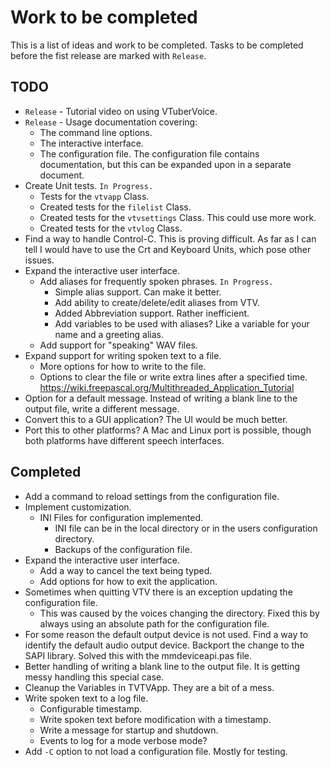 # Work to be completed

This is a list of ideas and work to be completed. Tasks to be completed before the fist release are marked with `Release`.

## TODO

* `Release` - Tutorial video on using VTuberVoice.
* `Release` - Usage documentation covering:
  * The command line options.
  * The interactive interface.
  * The configuration file. The configuration file contains documentation, but this can be expanded upon in a separate document.
* Create Unit tests. `In Progress.`
  * Tests for the `vtvapp` Class.
  * Created tests for the `filelist` Class.
  * Created tests for the `vtvsettings` Class. This could use more work.
  * Created tests for the `vtvlog` Class.
* Find a way to handle Control-C. This is proving difficult.
  As far as I can tell I would have to use the Crt and Keyboard Units, which pose other issues.
* Expand the interactive user interface.
  * Add aliases for frequently spoken phrases. `In Progress.`
    * Simple alias support. Can make it better.
    * Add ability to create/delete/edit aliases from VTV.
    * Added Abbreviation support. Rather inefficient.
    * Add variables to be used with aliases? Like a variable for your name and a greeting alias.
  * Add support for "speaking" WAV files.
* Expand support for writing spoken text to a file.
  * More options for how to write to the file.
  * Options to clear the file or write extra lines after a specified time.\
    <https://wiki.freepascal.org/Multithreaded_Application_Tutorial>
* Option for a default message. Instead of writing a blank line to the output file, write a different message.
* Convert this to a GUI application? The UI would be much better.
* Port this to other platforms? A Mac and Linux port is possible, though both platforms have different speech interfaces.

## Completed

* Add a command to reload settings from the configuration file.
* Implement customization.
  * INI Files for configuration implemented.
    * INI file can be in the local directory or in the users configuration directory.
    * Backups of the configuration file.
* Expand the interactive user interface.
  * Add a way to cancel the text being typed.
  * Add options for how to exit the application.
* Sometimes when quitting VTV there is an exception updating the configuration file.
  * This was caused by the voices changing the directory. Fixed this by always using an absolute path for the configuration file.
* For some reason the default output device is not used. Find a way to identify the default audio output device. Backport the change to the SAPI library. Solved this with the mmdeviceapi.pas file.
* Better handling of writing a blank line to the output file. It is getting messy handling this special case.
* Cleanup the Variables in TVTVApp. They are a bit of a mess.
* Write spoken text to a log file.
  * Configurable timestamp.
  * Write spoken text before modification with a timestamp.
  * Write a message for startup and shutdown.
  * Events to log for a mode verbose mode?
* Add `-C` option to not load a configuration file. Mostly for testing.
